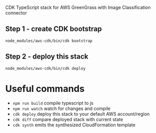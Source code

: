 CDK TypeScript stack for AWS GreenGrass with Image Classification connector

## Step 1 - create CDK bootstrap
`node_modules/aws-cdk/bin/cdk bootstrap`

## Step 2 - deploy this stack
`node_modules/aws-cdk/bin/cdk deploy`

# Useful commands

 * `npm run build`   compile typescript to js
 * `npm run watch`   watch for changes and compile
 * `cdk deploy`      deploy this stack to your default AWS account/region
 * `cdk diff`        compare deployed stack with current state
 * `cdk synth`       emits the synthesized CloudFormation template